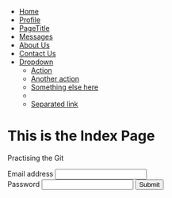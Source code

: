 <!DOCTYPE html>
<html lang="en">

<head>
  <title>Bootstrap Example</title>
  <meta charset="utf-8">
  <meta name="viewport" content="width=device-width, initial-scale=1">
  <link rel="stylesheet" href="http://maxcdn.bootstrapcdn.com/bootstrap/3.3.5/css/bootstrap.min.css">
  <link rel="stylesheet" type="text/css" href="css/customStyles.css">
  <script src="https://ajax.googleapis.com/ajax/libs/jquery/1.11.3/jquery.min.js"></script>
  <script src="http://maxcdn.bootstrapcdn.com/bootstrap/3.3.5/js/bootstrap.min.js"></script>
</head>

<body class="my-background">
  <ul class="nav nav-tabs">
    <li class="active">
      <a href="#">Home</a>
    </li>
    <li>
      <a href="#">Profile</a>
    <li>
      <a href="#">PageTitle</a>
    </li>
    <li class="disabled">
      <a href="#">Messages</a>
    </li>
    <li class="active">
      <a href="about.html">About Us</a>
    </li>
    <li class="active">
      <a href="contact.html">Contact Us</a>
    </li>
    <li class="dropdown pull-right">
      <a href="#" data-toggle="dropdown" class="dropdown-toggle">Dropdown<strong class="caret"></strong></a>
      <ul class="dropdown-menu">
        <li>
          <a href="#">Action</a>
        </li>
        <li>
          <a href="#">Another action</a>
        </li>
        <li>
          <a href="#">Something else here</a>
        </li>
        <li class="divider">
        </li>
        <li>
          <a href="#">Separated link</a>
        </li>
      </ul>
    </li>
  </ul>

<div class="container">
    <h1>This is the Index Page</h1>
    <p>Practising the Git</p>
</div>

<div>
  <div class="container" >
    <div class="container-fluid">
      <div class="row">
        <div class="col-md-4">
          <form role="form">
            <div class="form-group">
              <label for="exampleInputEmail1"> Email address </label>
              <input type="email" class="form-control" id="exampleInputEmail1" />
            </div>
            <div class="form-group">
              <label for="exampleInputPassword1"> Password </label>
              <input type="password" class="form-control" id="exampleInputPassword1" />
              <button type="submit" class="btn btn-default"> Submit </button>
            </div>
          </form>
        </div>
    </div>
</div>
</div>
</div>

</body>
</html>